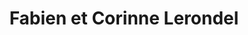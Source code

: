 ---
title: "Fabien et Corinne Lerondel"
url: /duclair/fabien-et-corinne-lerondel/
shop: boulangerie
---